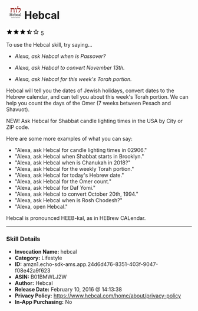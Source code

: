 # &nbsp;<img src="skill_icon" alt="Hebcal icon" width="36"> Hebcal
![3.5 stars](../../images/ic_star_black_18dp_1x.png)![3.5 stars](../../images/ic_star_black_18dp_1x.png)![3.5 stars](../../images/ic_star_black_18dp_1x.png)![3.5 stars](../../images/ic_star_half_black_18dp_1x.png)![3.5 stars](../../images/ic_star_border_black_18dp_1x.png) 5

To use the Hebcal skill, try saying...

* *Alexa, ask Hebcal when is Passover?*

* *Alexa, ask Hebcal to convert November 13th.*

* *Alexa, ask Hebcal for this week's Torah portion.*

Hebcal will tell you the dates of Jewish holidays, convert dates to the Hebrew calendar, and can tell you about this week's Torah portion. We can help you count the days of the Omer (7 weeks between Pesach and Shavuot).

NEW! Ask Hebcal for Shabbat candle lighting times in the USA by City or ZIP code.

Here are some more examples of what you can say:

- "Alexa, ask Hebcal for candle lighting times in 02906."
- "Alexa, ask Hebcal when Shabbat starts in Brooklyn."
- "Alexa, ask Hebcal when is Chanukah in 2018?"
- "Alexa, ask Hebcal for the weekly Torah portion."
- "Alexa, ask Hebcal for today's Hebrew date."
- "Alexa, ask Hebcal for the Omer count."
- "Alexa, ask Hebcal for Daf Yomi."
- "Alexa, ask Hebcal to convert October 20th, 1994."
- "Alexa, ask Hebcal when is Rosh Chodesh?"
- "Alexa, open Hebcal."

Hebcal is pronounced HEEB-kal, as in HEBrew CALendar.

***

### Skill Details

* **Invocation Name:** hebcal
* **Category:** Lifestyle
* **ID:** amzn1.echo-sdk-ams.app.24d6d476-8351-403f-9047-f08e42a9f623
* **ASIN:** B01BMWLJ2W
* **Author:** Hebcal
* **Release Date:** February 10, 2016 @ 14:13:38
* **Privacy Policy:** https://www.hebcal.com/home/about/privacy-policy
* **In-App Purchasing:** No
